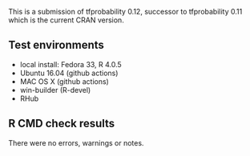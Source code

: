 
This is a submission of tfprobability 0.12, successor to tfprobability 0.11 which is the current CRAN version.

## Test environments

* local install: Fedora 33, R 4.0.5
* Ubuntu 16.04 (github actions)
* MAC OS X (github actions)
* win-builder (R-devel)
* RHub


## R CMD check results

There were no errors, warnings or notes.


